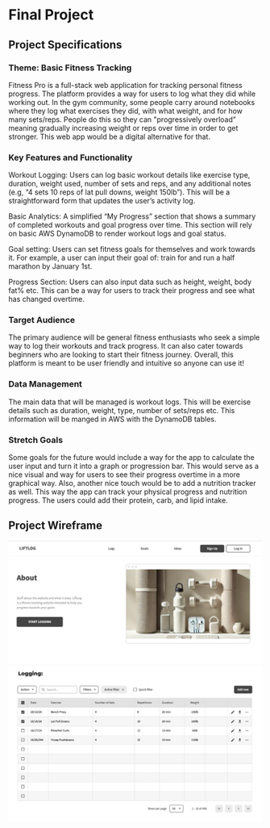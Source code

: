 # Final Project

## Project Specifications

### Theme: Basic Fitness Tracking 
Fitness Pro is a full-stack web application for tracking personal fitness progress. The platform provides a way for users to log what they did while working out. In the gym community, some people carry around notebooks where they log what exercises they did, with what weight, and for how many sets/reps. People do this so they can "progressively overload" meaning gradually increasing weight or reps over time in order to get stronger. This web app would be a digital alternative for that. 

### Key Features and Functionality

Workout Logging: Users can log basic workout details like exercise type, duration, weight used, number of sets and reps, and any additional notes (e.g, “4 sets 10 reps of lat pull downs, weight 150lb”). This will be a straightforward form that updates the user’s activity log.

Basic Analytics: A simplified “My Progress” section that shows a summary of completed workouts and goal progress over time. This section will rely on basic AWS DynamoDB to render workout logs and goal status.

Goal setting: Users can set fitness goals for themselves and work towards it. For example, a user can input their goal of: train for and run a half marathon by January 1st. 

Progress Section: Users can also input data such as height, weight, body fat% etc. This can be a way for users to track their progress and see what has changed overtime. 

### Target Audience

The primary audience will be general fitness enthusiasts who seek a simple way to log their workouts and track progress. It can also cater towards beginners who are looking to start their fitness journey. Overall, this platform is meant to be user friendly and intuitive so anyone can use it!

### Data Management

The main data that will be managed is workout logs. This will be exercise details such as duration, weight, type, number of sets/reps etc. This information will be manged in AWS with the DynamoDB tables. 

### Stretch Goals 

Some goals for the future would include a way for the app to calculate the user input and turn it into a graph or progression bar. This would serve as a nice visual and way for users to see their progress overtime in a more graphical way. 
Also, another nice touch would be to add a nutrition tracker as well. This way the app can track your physical progress and nutrition progress. The users could add their protein, carb, and lipid intake. 

## Project Wireframe

![wireframe](img/landingpage.png)
![wireframe](img/log.png)

